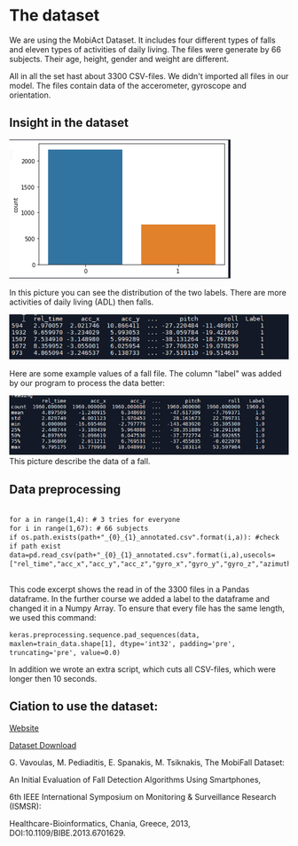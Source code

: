 # The dataset 
We are using the MobiAct Dataset. It includes four different types of falls and eleven types of activities of daily living. 
The files were generate by 66 subjects. Their age, height, gender and weight are different.

All in all the set hast about 3300 CSV-files. We didn't imported all files in our model. The files contain data of the accerometer, gyroscope and orientation.  

## Insight in the dataset
![](https://raw.githubusercontent.com/MatheLi/BWKI/master/res/Verteilung_Sturz_ADL.png?raw=true)

In this picture you can see the distribution of the two labels. There are more activities of daily living (ADL) then falls.

![](https://github.com/MatheLi/BWKI/blob/master/res/sample_FOL.png?raw=true)

Here are some example values of a fall file. The column "label" was added by our program to process the data better:


![](https://github.com/MatheLi/BWKI/blob/master/res/describe_FOL_(3).png?raw=true)
This picture describe the data of a fall. 

## Data preprocessing
```

for a in range(1,4): # 3 tries for everyone
for i in range(1,67): # 66 subjects
if os.path.exists(path+"_{0}_{1}_annotated.csv".format(i,a)): #check if path exist
data=pd.read_csv(path+"_{0}_{1}_annotated.csv".format(i,a),usecols=["rel_time","acc_x","acc_y","acc_z","gyro_x","gyro_y","gyro_z","azimuth","pitch","roll"])
 
```
This code excerpt shows the read in of the 3300 files in a Pandas dataframe. In the further course we added a label to the dataframe and changed it in a Numpy Array.
To ensure that every file has the same length, we used this command:
```
keras.preprocessing.sequence.pad_sequences(data, maxlen=train_data.shape[1], dtype='int32', padding='pre', truncating='pre', value=0.0) 
```
In addition we wrote an extra script, which cuts all CSV-files, which were longer then 10 seconds.

## Ciation to use the dataset: 
[Website](https://bmi.teicrete.gr/en/home/)

[Dataset Download](https://drive.google.com/file/d/0B5VcW5yHhWhieWc5WHlIN0twcUE/edit)

G. Vavoulas, M. Pediaditis, E. Spanakis, M. Tsiknakis, The MobiFall Dataset:

An Initial Evaluation of Fall Detection Algorithms Using Smartphones, 

6th IEEE International Symposium on Monitoring & Surveillance Research (ISMSR): 

Healthcare-Bioinformatics, Chania, Greece, 2013, DOI:10.1109/BIBE.2013.6701629.

